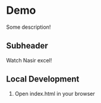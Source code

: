 # Demo

Some description!

## Subheader

Watch Nasir excel!

## Local Development

1. Open index.html in your browser
